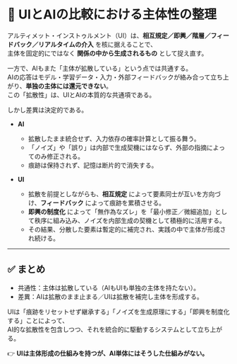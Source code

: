 # 🔹 UIとAIの比較における主体性の整理

アルティメット・インストゥルメント（UI）は、**相互規定／即興／階層／フィードバック／リアルタイムの介入** を核に据えることで、  
主体を固定的にではなく **関係の中から生成されるもの** として捉え直す。  

一方で、AIもまた「主体が拡散している」という点では共通する。  
AIの応答はモデル・学習データ・入力・外部フィードバックが絡み合って立ち上がり、**単独の主体には還元できない**。  
この「拡散性」は、UIとAIの本質的な共通項である。  

しかし差異は決定的である。  

- **AI**  
  - 拡散したまま統合せず、入力依存の確率計算として振る舞う。  
  - 「ノイズ」や「誤り」は内部で生成契機にはならず、外部の指摘によってのみ修正される。  
  - 痕跡は保持されず、記憶は断片的で消失する。  

- **UI**  
  - 拡散を前提としながらも、**相互規定** によって要素同士が互いを方向づけ、**フィードバック** によって痕跡を累積させる。  
  - **即興の制度化** によって「無作為なズレ」を「最小修正／微細追加」として秩序に組み込み、ノイズを内部生成の契機として積極的に活用する。  
  - その結果、分散した要素は暫定的に補完され、実践の中で主体が形成され続ける。  

---

## ✅ まとめ
- 共通性：主体は拡散している（AIもUIも単独の主体を持たない）。  
- 差異：AIは拡散のまま止まる／UIは拡散を補完し主体を形成する。  

UIは「痕跡をリセットせず継承する」「ノイズを生成原理にする」「即興を制度化する」ことによって、  
AI的な拡散性を包含しつつ、それを統合的に駆動するシステムとして立ち上がる。  

👉 **UIは主体形成の仕組みを持つが、AI単体にはそうした仕組みがない。**
